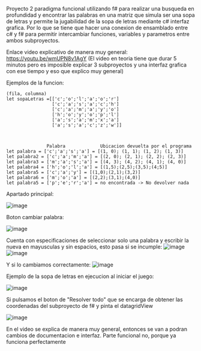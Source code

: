 Proyecto 2 paradigma funcional utilizando f# para realizar una busqueda en profundidad y encontrar las palabras en una matriz que simula ser una sopa de letras y permite la jugabilidad de la sopa de letras mediante c# interfaz grafica. Por lo que se tiene que hacer una conexion de ensamblado entre c# y f# para permitir intercambiar funciones, variables y parametros entre ambos subproyectos.

Enlace video explicativo de manera muy general: https://youtu.be/wmUPN8v1AgY (El video en teoria tiene que durar 5 minutos pero es imposible explicar 3 subproyectos y una interfaz grafica con ese tiempo y eso que explico muy general)


Ejemplos de la funcion:

    (fila, columna)
    let sopaLetras =[['c';'o';'l';'a';'o';'r']
                     ['c';'a';'s';'a';'c';'h']  
                     ['c';'a';'m';'a';'y';'o']
                     ['h';'o';'y';'o';'p';'l']
                     ['a';'s';'a';'m';'x';'a']
                     ['a';'s';'a';'c';'z';'w']]
    


                   Palabra             Ubicacion devuelta por el programa
    let palabra = ['c';'a';'s';'a'] = [(1, 0); (1, 1); (1, 2); (1, 3)]
    let palabra2 = ['c';'a';'m';'a'] = [(2, 0); (2, 1); (2, 2); (2, 3)]
    let palabra3 = ['m';'a';'s';'a'] = [(4, 3); (4, 2); (4, 1); (4, 0)]
    let palabra4 = ['h';'o';'l';'a'] = [(1,5);(2,5);(3,5);(4;5)]
    let palabra5 = ['c';'a';'y'] = [(1,0);(2,1);(3,2)]
    let palabra6 = ['m';'o';'a'] = [(2,2);(3,1);(4,0)]
    let palabra5 = ['p';'e';'r';'a'] = no encontrada -> No devolver nada

Apartado principal:

![image](https://user-images.githubusercontent.com/82431338/232261363-a58f3071-6bf2-4d83-ba17-f574df0407e0.png)

Boton cambiar palabra:

![image](https://user-images.githubusercontent.com/82431338/232261386-676f194f-5c7a-4429-ae9f-e625b65d4015.png)

Cuenta con especificaciones de seleccionar solo una palabra y escribir la nueva en mayusculas y sin espacios, esto pasa si se incumple:
![image](https://user-images.githubusercontent.com/82431338/232261418-bc8c755c-6d4d-4819-b048-0ce0d69dfbac.png)
![image](https://user-images.githubusercontent.com/82431338/232261435-982781ea-86a9-4586-907a-d6f2fa4f7335.png)

Y si lo cambiamos correctamente:
![image](https://user-images.githubusercontent.com/82431338/232261445-2aba7f60-d0bf-4c24-9a15-bcd24d359c30.png)


Ejemplo de la sopa de letras en ejecucion al iniciar el juego:

![image](https://user-images.githubusercontent.com/82431338/232261318-3d1dede1-4133-483c-96fa-0acea7002445.png)

Si pulsamos el boton de "Resolver todo" que se encarga de obtener las coordenadas del subproyecto de f# y pinta el datagridView

![image](https://user-images.githubusercontent.com/82431338/232261356-7d71d3a7-37d2-4149-a69c-117ad1ee2261.png)

En el video se explica de manera muy general, entonces se van a podran cambios de documentacion e interfaz. Parte funcional no, porque ya funciona perfectamente